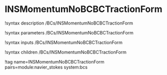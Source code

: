 # INSMomentumNoBCBCTractionForm

!syntax description /BCs/INSMomentumNoBCBCTractionForm

!syntax parameters /BCs/INSMomentumNoBCBCTractionForm

!syntax inputs /BCs/INSMomentumNoBCBCTractionForm

!syntax children /BCs/INSMomentumNoBCBCTractionForm

!tag name=INSMomentumNoBCBCTractionForm pairs=module:navier_stokes system:bcs
